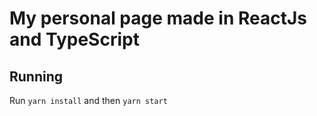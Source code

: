 # My personal page made in ReactJs and TypeScript

## Running
Run `yarn install` and then `yarn start`
